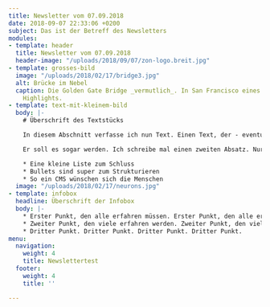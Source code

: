 ```yaml
---
title: Newsletter vom 07.09.2018
date: 2018-09-07 22:33:06 +0200
subject: Das ist der Betreff des Newsletters
modules:
- template: header
  title: Newsletter vom 07.09.2018
  header-image: "/uploads/2018/09/07/zon-logo.breit.jpg"
- template: grosses-bild
  image: "/uploads/2018/02/17/bridge3.jpg"
  alt: Brücke im Nebel
  caption: Die Golden Gate Bridge _vermutlich_. In San Francisco eines der ganz großen
    Highlights.
- template: text-mit-kleinem-bild
  body: |-
    # Überschrift des Textstücks

    In diesem Abschnitt verfasse ich nun Text. Einen Text, der - eventuell garniert mit Listen, Bildern und Links - zu einem schönen Teil des Newsletters werden könnte.

    Er soll es sogar werden. Ich schreibe mal einen zweiten Absatz. Nur so können wir schlussendlich sehen, wie es in einer E-Mail wirkt, die heutzutage in der Regel auf mobilen Endgeräten geskimmt wird.

    * Eine kleine Liste zum Schluss
    * Bullets sind super zum Strukturieren
    * So ein CMS wünschen sich die Menschen
  image: "/uploads/2018/02/17/neurons.jpg"
- template: infobox
  headline: Überschrift der Infobox
  body: |-
    * Erster Punkt, den alle erfahren müssen. Erster Punkt, den alle erfahren müssen. Erster Punkt, den alle erfahren müssen.
    * Zweiter Punkt, den viele erfahren werden. Zweiter Punkt, den viele erfahren werden. Zweiter Punkt, den viele erfahren werden. Zweiter Punkt, den viele erfahren werden.
    * Dritter Punkt. Dritter Punkt. Dritter Punkt. Dritter Punkt.
menu:
  navigation:
    weight: 4
    title: Newslettertest
  footer:
    weight: 4
    title: ''

---
```

